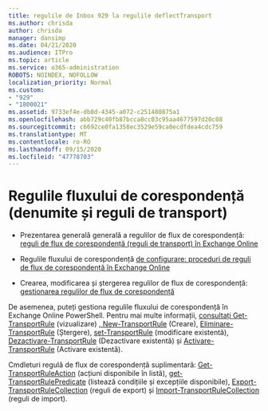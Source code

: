 ```yaml
---
title: regulile de Inbox 929 la regulile deflectTransport
ms.author: chrisda
author: chrisda
manager: dansimp
ms.date: 04/21/2020
ms.audience: ITPro
ms.topic: article
ms.service: o365-administration
ROBOTS: NOINDEX, NOFOLLOW
localization_priority: Normal
ms.custom:
- "929"
- "1800021"
ms.assetid: 9733ef4e-db8d-4345-a072-c251480875a1
ms.openlocfilehash: abb729c40fb87bcca8cc03c95aa4677597d20c08
ms.sourcegitcommit: c6692ce0fa1358ec3529e59ca0ecdfdea4cdc759
ms.translationtype: MT
ms.contentlocale: ro-RO
ms.lasthandoff: 09/15/2020
ms.locfileid: "47778703"
---
```

# <a name="mail-flow-rules-also-known-as-transport-rules"></a>Regulile fluxului de corespondență (denumite și reguli de transport)

- Prezentarea generală generală a regulilor de flux de corespondență: [reguli de flux de corespondență (reguli de transport) în Exchange Online](https://technet.microsoft.com/library/jj919238.aspx)

- Regulile fluxului de corespondență [de configurare: proceduri de reguli de flux de corespondență în Exchange Online](https://technet.microsoft.com/library/dn600436.aspx)

- Crearea, modificarea și ștergerea regulilor de flux de corespondență: [gestionarea regulilor de flux de corespondență](https://technet.microsoft.com/library/jj657505.aspx)

De asemenea, puteți gestiona regulile fluxului de corespondență în Exchange Online PowerShell. Pentru mai multe informații, [consultați Get-TransportRule](https://docs.microsoft.com/powershell/module/exchange/policy-and-compliance/get-transportrule) (vizualizare) [, New-TransportRule](https://docs.microsoft.com/powershell/module/exchange/policy-and-compliance/new-transportrule) (Creare), [Eliminare-TransportRule](https://docs.microsoft.com/powershell/module/exchange/policy-and-compliance/remove-transportrule) (Ștergere), [set-TransportRule](https://docs.microsoft.com/powershell/module/exchange/policy-and-compliance/set-transportrule) (modificare existentă), [Dezactivare-TransportRule](https://docs.microsoft.com/powershell/module/exchange/policy-and-compliance/disable-transportrule) (Dezactivare existentă) și [Activare-TransportRule](https://docs.microsoft.com/powershell/module/exchange/policy-and-compliance/enable-transportrule) (Activare existentă).

Cmdleturi regulă de flux de corespondență suplimentară: [Get-TransportRuleAction](https://docs.microsoft.com/powershell/module/exchange/policy-and-compliance/get-transportruleaction) (acțiuni disponibile în listă), [get-TransportRulePredicate](https://docs.microsoft.com/powershell/module/exchange/policy-and-compliance/get-transportrulepredicate) (listează condițiile și excepțiile disponibile), [Export-TransportRuleCollection](https://docs.microsoft.com/powershell/module/exchange/policy-and-compliance/export-transportrulecollection) (reguli de export) și [Import-TransportRuleCollection](https://docs.microsoft.com/powershell/module/exchange/policy-and-compliance/import-transportrulecollection) (reguli de import).
